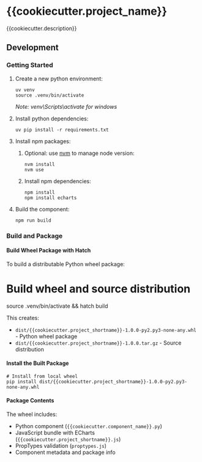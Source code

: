 # {{cookiecutter.project_name}}

{{cookiecutter.description}}

## Development
### Getting Started

1. Create a new python environment:
   ```shell
   uv venv
   source .venv/bin/activate
   ```
   _Note: venv\Scripts\activate for windows_

2. Install python dependencies:
   ```shell
   uv pip install -r requirements.txt
   ```
3. Install npm packages:
   1. Optional: use [nvm](https://github.com/nvm-sh/nvm) to manage node version:
      ```shell
      nvm install
      nvm use
      ```
   2. Install npm dependencies:
      ```shell
      npm install
      npm install echarts
      ```
4. Build the component:
   ```shell
   npm run build
   ```

### Build and Package

#### Build Wheel Package with Hatch

To build a distributable Python wheel package:

# Build wheel and source distribution
source .venv/bin/activate && hatch build

This creates:
- `dist/{{cookiecutter.project_shortname}}-1.0.0-py2.py3-none-any.whl` - Python wheel package
- `dist/{{cookiecutter.project_shortname}}-1.0.0.tar.gz` - Source distribution

#### Install the Built Package

```shell
# Install from local wheel
pip install dist/{{cookiecutter.project_shortname}}-1.0.0-py2.py3-none-any.whl
```

#### Package Contents

The wheel includes:
- Python component (`{{cookiecutter.component_name}}.py`)
- JavaScript bundle with ECharts (`{{cookiecutter.project_shortname}}.js`)
- PropTypes validation (`proptypes.js`)
- Component metadata and package info